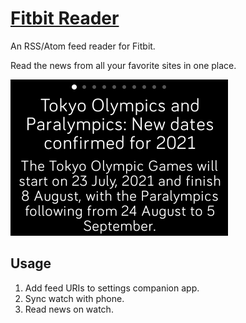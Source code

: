 # [Fitbit Reader](https://gallery.fitbit.com/details/a0d42f93-3398-4183-bbac-dc1e146daff2)

An RSS/Atom feed reader for Fitbit.

Read the news from all your favorite sites in one place.

![Screenshot](screenshots/ionic.png)

## Usage

1. Add feed URIs to settings companion app.
2. Sync watch with phone.
3. Read news on watch.
